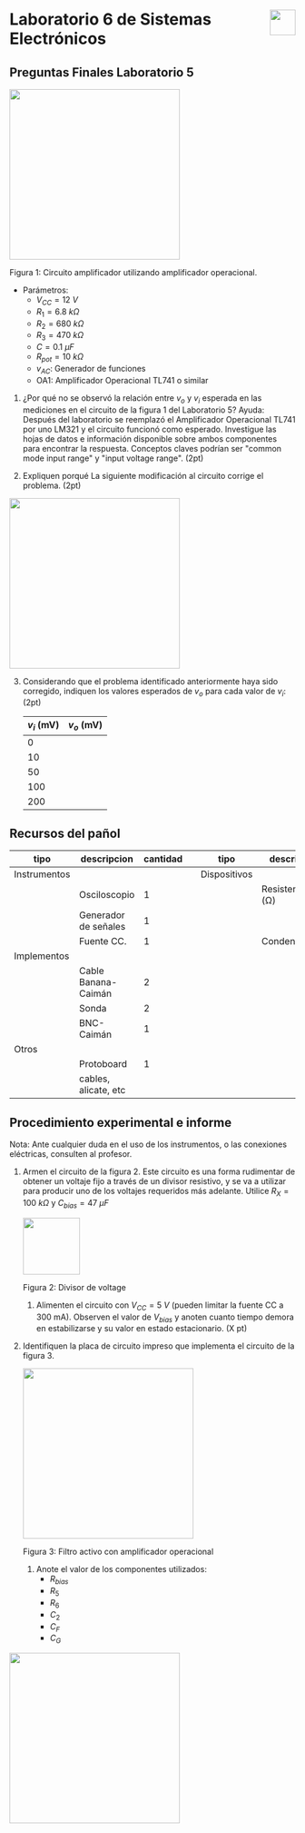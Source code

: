 # <img src="https://julianodb.github.io/SISTEMAS_ELECTRONICOS_PARA_INGENIERIA_BIOMEDICA/img/logo_fing.png?raw=true" align="right" height="45"> Laboratorio 6 de Sistemas Electrónicos

## Preguntas Finales Laboratorio 5

<img src="https://julianodb.github.io/electronic_circuits_diagrams/amplifier_non_inverting_potentiometer.png" width="300">

Figura 1: Circuito amplificador utilizando amplificador operacional. 
- Parámetros:
    - $V_{CC} = 12\ V$
    - $R_1 = 6.8\ k\Omega$
    - $R_2 = 680\ k\Omega$
    - $R_3 = 470\ k\Omega$
    - $C = 0.1\ \mu F$
    - $R_{pot} = 10\ k\Omega$
    - $v_{AC}$: Generador de funciones
    - OA1: Amplificador Operacional TL741 o similar

1. ¿Por qué no se observó la relación entre $v_o$ y $v_i$ esperada en las mediciones en el circuito de la figura 1 del Laboratorio 5? Ayuda: Después del laboratorio se reemplazó el Amplificador Operacional TL741 por uno LM321 y el circuito funcionó como esperado. Investigue las hojas de datos e información disponible sobre ambos componentes para encontrar la respuesta. Conceptos claves podrían ser "common mode input range" y "input voltage range". (2pt)

2. Expliquen porqué La siguiente modificación al circuito corrige el problema. (2pt)

<img src="https://julianodb.github.io/electronic_circuits_diagrams/amplifier_non_inverting_potentiometer.png" width="300">

3. Considerando que el problema identificado anteriormente haya sido corregido, indiquen los valores esperados de $v_o$ para cada valor de $v_i$: (2pt)

    | $v_i$  (mV) |$v_o$ (mV) |
    | -- | -- |
    | 0 | |
    | 10 | | 
    | 50 | | 
    | 100 | | 
    | 200 | | 

## Recursos del pañol

| tipo | descripcion | cantidad | | tipo | descripcion | valor | cantidad |
| -- | -- | -- | --| -- | -- | -- | -- |
| Instrumentos |  |  | | Dispositivos |  |  |  |
|  | Osciloscopio | 1 | |  | Resistencias (Ω) |  |  |
|  | Generador de señales | 1 | |  |  | 100 k  | 2 |
|  | Fuente CC. | 1 | |  | Condensadores |  |  |
| Implementos |  |  | |  |  | $47 \mu F$ | 1 |
|  | Cable Banana-Caimán | 2 | |  |  |  |  |
|  | Sonda | 2 | |  |  |  |  |
|  | BNC-Caimán | 1 | |  |  |  |  |
| Otros |  |  | |  | |  |  |
| | Protoboard | 1 | |  | | | |
| | cables, alicate, etc | | |  | | |  |

## Procedimiento experimental e informe

Nota: Ante cualquier duda en el uso de los instrumentos, o las conexiones eléctricas, consulten al profesor.

1. Armen el circuito de la figura 2. Este circuito es una forma rudimentar de obtener un voltaje fijo a través de un divisor resistivo, y se va a utilizar para producir uno de los voltajes requeridos más adelante. Utilice $R_X= 100\ k\Omega$ y $C_{bias}=47\ \mu F$

    <img src="https://julianodb.github.io/electronic_circuits_diagrams/half_voltage_divider.png" width="100">

    Figura 2: Divisor de voltage

    1. Alimenten el circuito con $V_{CC}=5\ V$ (pueden limitar la fuente CC a 300 mA). Observen el valor de $V_{bias}$ y anoten cuanto tiempo demora en estabilizarse y su valor en estado estacionario. (X pt)

1. Identifiquen la placa de circuito impreso que implementa el circuito de la figura 3.

    <img src="https://julianodb.github.io/electronic_circuits_diagrams/opamp_bandpass.png" width="300">

    Figura 3: Filtro activo con amplificador operacional

    1. Anote el valor de los componentes utilizados:
        * $R_{bias}$
        * $R_5$
        * $R_6$
        * $C_2$
        * $C_F$
        * $C_G$


<img src="https://julianodb.github.io/electronic_circuits_diagrams/cny70_circuit.png" width="300">